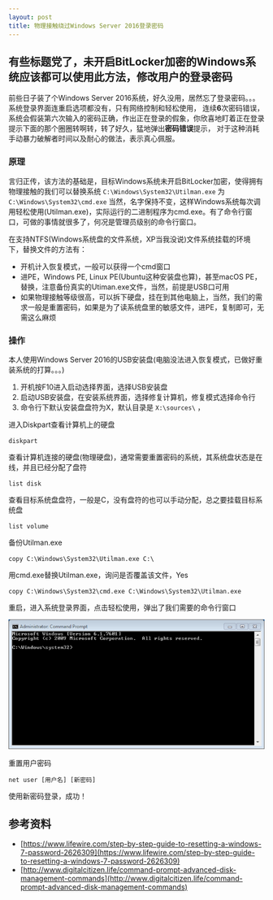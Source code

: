 ```yaml
---
layout: post
title: 物理接触绕过Windows Server 2016登录密码
---
```


## 有些标题党了，未开启BitLocker加密的Windows系统应该都可以使用此方法，修改用户的登录密码

前些日子装了个Windows Server 2016系统，好久没用，居然忘了登录密码。。。系统登录界面连重启选项都没有，只有网络控制和轻松使用，
连续**6**次密码错误，系统会假装第六次输入的密码正确，作出正在登录的假象，你欣喜地盯着正在登录提示下面的那个圈圈转啊转，转了好久，猛地弹出**密码错误**提示，
对于这种消耗手动暴力破解者时间以及耐心的做法，表示真心佩服。

### 原理

言归正传，该方法的基础是，目标Windows系统未开启BitLocker加密，使得拥有物理接触的我们可以替换系统 `C:\Windows\System32\Utilman.exe` 为 `C:\Windows\System32\cmd.exe` 
当然，名字保持不变，这样Windows系统每次调用轻松使用(Utilman.exe)，实际运行的二进制程序为cmd.exe。有了命令行窗口，可做的事情就很多了，何况是管理员级别的命令行窗口。

在支持NTFS(Windows系统盘的文件系统，XP当我没说)文件系统挂载的环境下，替换文件的方法有：
* 开机计入恢复模式，一般可以获得一个cmd窗口
* 进PE，Windows PE, Linux PE(Ubuntu这种安装盘也算)，甚至macOS PE，替换，注意备份真实的Utiman.exe文件，当然，前提是USB口可用
* 如果物理接触等级很高，可以拆下硬盘，挂在到其他电脑上，当然，我们的需求一般是重置密码，如果是为了读系统盘里的敏感文件，进PE，复制即可，无需这么麻烦

### 操作

本人使用Windows Server 2016的USB安装盘(电脑没法进入恢复模式，已做好重装系统的打算。。。)
1. 开机按F10进入启动选择界面，选择USB安装盘
2. 启动USB安装盘，在安装系统界面，选择修复计算机，修复模式选择命令行
3. 命令行下默认安装盘盘符为X，默认目录是 `X:\sources\` ，

进入Diskpart查看计算机上的硬盘
```
diskpart
```
查看计算机连接的硬盘(物理硬盘)，通常需要重置密码的系统，其系统盘状态是在线，并且已经分配了盘符
```
list disk
```
查看目标系统盘盘符，一般是C，没有盘符的也可以手动分配，总之要挂载目标系统盘
```
list volume
```
备份Utilman.exe
```
copy C:\Windows\System32\Utilman.exe C:\
```
用cmd.exe替换Utilman.exe，询问是否覆盖该文件，Yes
```
copy C:\Windows\System32\cmd.exe C:\Windows\System32\Utilman.exe
```
重启，进入系统登录界面，点击轻松使用，弹出了我们需要的命令行窗口

![命令行窗口](/images/cmd.png "命令行窗口")

重置用户密码
```
net user [用户名] [新密码]
```
使用新密码登录，成功！

## 参考资料
* [https://www.lifewire.com/step-by-step-guide-to-resetting-a-windows-7-password-2626309](https://www.lifewire.com/step-by-step-guide-to-resetting-a-windows-7-password-2626309)
* [http://www.digitalcitizen.life/command-prompt-advanced-disk-management-commands](http://www.digitalcitizen.life/command-prompt-advanced-disk-management-commands)
